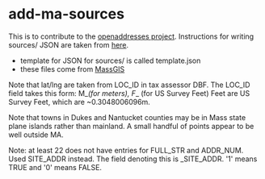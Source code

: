 add-ma-sources
==============

This is to contribute to the [openaddresses project](https://github.com/openaddresses/openaddresses).
Instructions for writing sources/ JSON are taken from [here](https://github.com/openaddresses/openaddresses-conform).

* template for JSON for sources/ is called template.json
* these files come from [MassGIS](http://www.mass.gov/anf/research-and-tech/it-serv-and-support/application-serv/office-of-geographic-information-massgis/datalayers/ftpl3parcels.html)

Note that lat/lng are taken from LOC_ID in tax assessor DBF.
The LOC_ID field takes this form:
M_<X>_<Y>(for meters), F_<X>_<Y> (for US Survey Feet)
Feet are US Survey Feet, which are ~0.3048006096m.

Note that towns in Dukes and Nantucket counties may be in Mass state plane islands rather than mainland.
A small handful of points appear to be well outside MA.

Note: at least 22 does not have entries for FULL_STR and ADDR_NUM.  
Used SITE_ADDR instead.
The field denoting this is _SITE_ADDR.
'1' means TRUE and '0' means FALSE.
